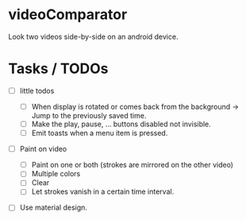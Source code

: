 # videoComparator
Look two videos side-by-side on an android device.

# Tasks / TODOs
- [ ] little todos
  - [ ] When display is rotated or comes back from the background -> Jump to the previously saved time.
  - [ ] Make the play, pause, ... buttons disabled not invisible.
  - [ ] Emit toasts when a menu item is pressed.
- [ ] Paint on video 
  - [ ] Paint on one or both (strokes are mirrored on the other video)
  - [ ] Multiple colors
  - [ ] Clear
  - [ ] Let strokes vanish in a certain time interval.
- [ ] Use material design.

